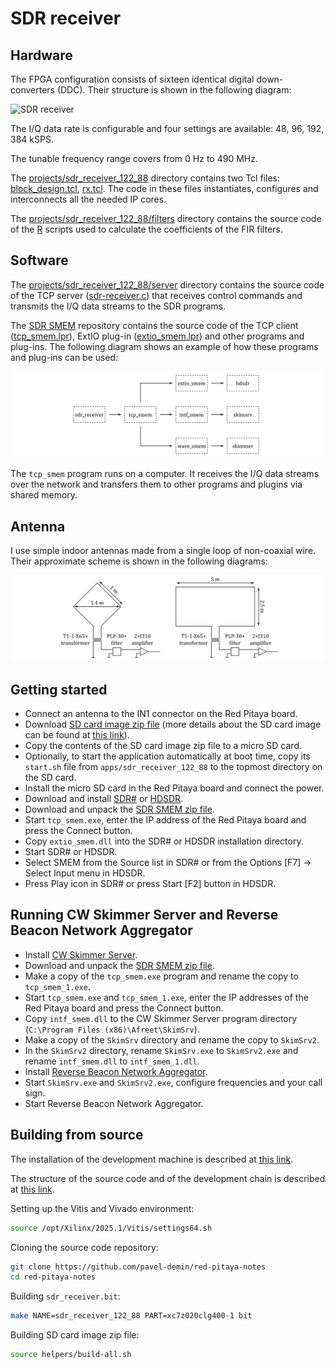 # SDR receiver

## Hardware

The FPGA configuration consists of sixteen identical digital down-converters (DDC). Their structure is shown in the following diagram:

![SDR receiver](/img/sdr-transceiver-hpsdr-ddc-122-88.png)

The I/Q data rate is configurable and four settings are available: 48, 96, 192, 384 kSPS.

The tunable frequency range covers from 0 Hz to 490 MHz.

The [projects/sdr_receiver_122_88]($source$/projects/sdr_receiver_122_88) directory contains two Tcl files: [block_design.tcl]($source$/projects/sdr_receiver_122_88/block_design.tcl), [rx.tcl]($source$/projects/sdr_receiver_122_88/rx.tcl). The code in these files instantiates, configures and interconnects all the needed IP cores.

The [projects/sdr_receiver_122_88/filters]($source$/projects/sdr_receiver_122_88/filters) directory contains the source code of the [R](https://www.r-project.org) scripts used to calculate the coefficients of the FIR filters.

## Software

The [projects/sdr_receiver_122_88/server]($source$/projects/sdr_receiver_122_88/server) directory contains the source code of the TCP server ([sdr-receiver.c]($source$/projects/sdr_receiver_122_88/server/sdr-receiver.c)) that receives control commands and transmits the I/Q data streams to the SDR programs.

The [SDR SMEM](https://github.com/pavel-demin/sdr-smem) repository contains the source code of the TCP client ([tcp_smem.lpr](https://github.com/pavel-demin/sdr-smem/blob/main/tcp_smem.lpr)), ExtIO plug-in ([extio_smem.lpr](https://github.com/pavel-demin/sdr-smem/blob/main/extio_smem.lpr)) and other programs and plug-ins. The following diagram shows an example of how these programs and plug-ins can be used:

![SDR SMEM](/img/sdr-smem.png)

The `tcp_smem` program runs on a computer. It receives the I/Q data streams over the network and transfers them to other programs and plugins via shared memory.

## Antenna

I use simple indoor antennas made from a single loop of non-coaxial wire. Their approximate scheme is shown in the following diagrams:

![Antenna](/img/antenna.png)

## Getting started

- Connect an antenna to the IN1 connector on the Red Pitaya board.
- Download [SD card image zip file]($release_image$) (more details about the SD card image can be found at [this link](/alpine/)).
- Copy the contents of the SD card image zip file to a micro SD card.
- Optionally, to start the application automatically at boot time, copy its `start.sh` file from `apps/sdr_receiver_122_88` to the topmost directory on the SD card.
- Install the micro SD card in the Red Pitaya board and connect the power.
- Download and install [SDR#](https://www.dropbox.com/sh/5fy49wae6xwxa8a/AAAdAcU238cppWziK4xPRIADa/sdr/sdrsharp_v1.0.0.1361_with_plugins.zip?dl=1) or [HDSDR](https://www.hdsdr.de).
- Download and unpack the [SDR SMEM zip file]($sdr_smem_file$).
- Start `tcp_smem.exe`, enter the IP address of the Red Pitaya board and press the Connect button.
- Copy `extio_smem.dll` into the SDR# or HDSDR installation directory.
- Start SDR# or HDSDR.
- Select SMEM from the Source list in SDR# or from the Options \[F7\] → Select Input menu in HDSDR.
- Press Play icon in SDR# or press Start \[F2\] button in HDSDR.

## Running CW Skimmer Server and Reverse Beacon Network Aggregator

- Install [CW Skimmer Server](https://dxatlas.com/skimserver).
- Download and unpack the [SDR SMEM zip file]($sdr_smem_file$).
- Make a copy of the `tcp_smem.exe` program and rename the copy to `tcp_smem_1.exe`.
- Start `tcp_smem.exe` and `tcp_smem_1.exe`, enter the IP addresses of the Red Pitaya board and press the Connect button.
- Copy `intf_smem.dll` to the CW Skimmer Server program directory (`C:\Program Files (x86)\Afreet\SkimSrv`).
- Make a copy of the `SkimSrv` directory and rename the copy to `SkimSrv2`.
- In the `SkimSrv2` directory, rename `SkimSrv.exe` to `SkimSrv2.exe` and rename `intf_smem.dll` to `intf_smem_1.dll`.
- Install [Reverse Beacon Network Aggregator](https://www.reversebeacon.net/pages/Aggregator+34).
- Start `SkimSrv.exe` and `SkimSrv2.exe`, configure frequencies and your call sign.
- Start Reverse Beacon Network Aggregator.

## Building from source

The installation of the development machine is described at [this link](/development-machine/).

The structure of the source code and of the development chain is described at [this link](/led-blinker/).

Setting up the Vitis and Vivado environment:

```bash
source /opt/Xilinx/2025.1/Vitis/settings64.sh
```

Cloning the source code repository:

```bash
git clone https://github.com/pavel-demin/red-pitaya-notes
cd red-pitaya-notes
```

Building `sdr_receiver.bit`:

```bash
make NAME=sdr_receiver_122_88 PART=xc7z020clg400-1 bit
```

Building SD card image zip file:

```bash
source helpers/build-all.sh
```

